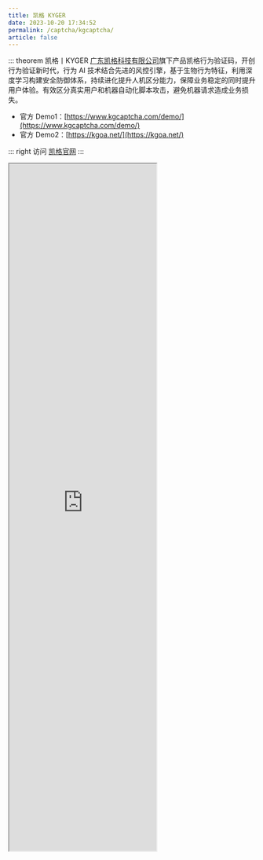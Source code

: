 ```yaml
---
title: 凯格 KYGER
date: 2023-10-20 17:34:52
permalink: /captcha/kgcaptcha/
article: false
---
```


::: theorem 凯格丨KYGER
[广东凯格科技有限公司](https://www.tianyancha.com/company/3336685536)旗下产品凯格行为验证码，开创行为验证新时代，行为 AI 技术结合先进的风控引擎，基于生物行为特征，利用深度学习构建安全防御体系，持续进化提升人机区分能力，保障业务稳定的同时提升用户体验。有效区分真实用户和机器自动化脚本攻击，避免机器请求造成业务损失。

- 官方 Demo1：[https://www.kgcaptcha.com/demo/](https://www.kgcaptcha.com/demo/)<Badge text="本页使用" type="error" vertical="middle"/>
- 官方 Demo2：[https://kgoa.net/](https://kgoa.net/)

::: right
访问 [凯格官网](https://www.kgcaptcha.com/)
:::

<!-- <iframe src="https://www.kgcaptcha.com/demo/"  scrolling="no" style="height: 1150px; width: 1300px; margin-left: -185px"></iframe> -->

<iframe src="https://www.kgcaptcha.com/demo/"  scrolling="no" style="height: 1400px;"></iframe>